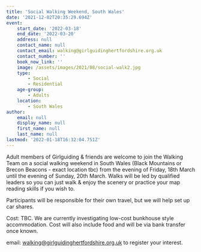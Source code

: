 ```yaml
---
title: 'Social Walking Weekend, South Wales'
date: '2021-12-02T20:35:29.694Z'
event:
    start_date: '2022-03-18'
    end_date: '2022-03-20'
    address: null
    contact_name: null
    contact_email: walking@girlguidinghertfordshire.org.uk
    contact_number: ''
    book_now_link: ''
    image: /assets/images/2021/08/social-walk2.jpg
    type:
        - Social
        - Residential
    age-group:
        - Adults
    location:
        - South Wales
author:
    email: null
    display_name: null
    first_name: null
    last_name: null
lastmod: '2022-01-18T16:32:04.751Z'
---
```


Adult members of Girlguiding & friends are welcome to join the Walking Team on a social walking weekend in South Wales (Black Mountains or Brecon Beacons - exact location tbc) from the evening of Friday, 18th March until the evening of Sunday, 20th March. 
Walks will be led by qualified leaders so you can just walk & enjoy the scenery or practice your map reading skills if you wish to. 

Participants will be responsible for their own travel, but we will help set up car shares. 

Cost: TBC. We are currently investigating low-cost bunkhouse style accommodation. Cost will also include food and will be via bank transfer once known.

email: <walking@girlguidinghertfordshire.org.uk> to register your interest.

